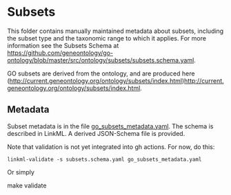 # Subsets

This folder contains manually maintained metadata about subsets, including the subset type and the taxonomic range to which it applies. For more information see the Subsets Schema at https://github.com/geneontology/go-ontology/blob/master/src/ontology/subsets/subsets.schema.yaml.

GO subsets are derived from the ontology, and are produced here (http://current.geneontology.org/ontology/subsets/index.html)http://current.geneontology.org/ontology/subsets/index.html.

## Metadata

Subset metadata is in the file [go_subsets_metadata.yaml](go_subsets_metadata.yaml). The schema
is described in LinkML. A derived JSON-Schema file is provided.

Note that validation is not yet integrated into gh actions. For now,
do this:

    linkml-validate -s subsets.schema.yaml go_subsets_metadata.yaml


Or simply

   make validate


